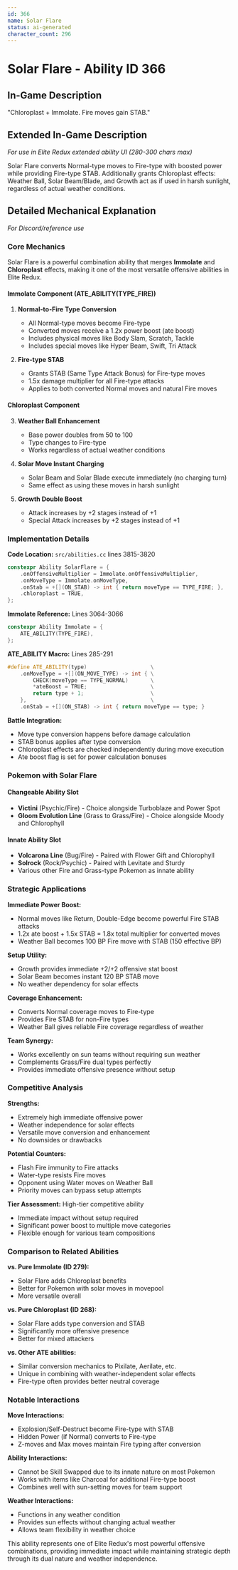 ```yaml
---
id: 366
name: Solar Flare
status: ai-generated
character_count: 296
---
```


# Solar Flare - Ability ID 366

## In-Game Description
"Chloroplast + Immolate. Fire moves gain STAB."

## Extended In-Game Description
*For use in Elite Redux extended ability UI (280-300 chars max)*

<!-- This extended description is for wiki/other purposes that allow more detail than the normal in-game description -->

Solar Flare converts Normal-type moves to Fire-type with boosted power while providing Fire-type STAB. Additionally grants Chloroplast effects: Weather Ball, Solar Beam/Blade, and Growth act as if used in harsh sunlight, regardless of actual weather conditions.

## Detailed Mechanical Explanation
*For Discord/reference use*

### Core Mechanics

Solar Flare is a powerful combination ability that merges **Immolate** and **Chloroplast** effects, making it one of the most versatile offensive abilities in Elite Redux.

#### Immolate Component (ATE_ABILITY(TYPE_FIRE))
1. **Normal-to-Fire Type Conversion**
   - All Normal-type moves become Fire-type
   - Converted moves receive a 1.2x power boost (ate boost)
   - Includes physical moves like Body Slam, Scratch, Tackle
   - Includes special moves like Hyper Beam, Swift, Tri Attack

2. **Fire-type STAB**
   - Grants STAB (Same Type Attack Bonus) for Fire-type moves
   - 1.5x damage multiplier for all Fire-type attacks
   - Applies to both converted Normal moves and natural Fire moves

#### Chloroplast Component
3. **Weather Ball Enhancement**
   - Base power doubles from 50 to 100
   - Type changes to Fire-type
   - Works regardless of actual weather conditions

4. **Solar Move Instant Charging**
   - Solar Beam and Solar Blade execute immediately (no charging turn)
   - Same effect as using these moves in harsh sunlight

5. **Growth Double Boost**
   - Attack increases by +2 stages instead of +1
   - Special Attack increases by +2 stages instead of +1

### Implementation Details

**Code Location:** `src/abilities.cc` lines 3815-3820
```cpp
constexpr Ability SolarFlare = {
    .onOffensiveMultiplier = Immolate.onOffensiveMultiplier,
    .onMoveType = Immolate.onMoveType,
    .onStab = +[](ON_STAB) -> int { return moveType == TYPE_FIRE; },
    .chloroplast = TRUE,
};
```

**Immolate Reference:** Lines 3064-3066
```cpp
constexpr Ability Immolate = {
    ATE_ABILITY(TYPE_FIRE),
};
```

**ATE_ABILITY Macro:** Lines 285-291
```cpp
#define ATE_ABILITY(type)                    \
    .onMoveType = +[](ON_MOVE_TYPE) -> int { \
        CHECK(moveType == TYPE_NORMAL)       \
        *ateBoost = TRUE;                    \
        return type + 1;                     \
    },                                       \
    .onStab = +[](ON_STAB) -> int { return moveType == type; }
```

**Battle Integration:**
- Move type conversion happens before damage calculation
- STAB bonus applies after type conversion
- Chloroplast effects are checked independently during move execution
- Ate boost flag is set for power calculation bonuses

### Pokemon with Solar Flare

#### Changeable Ability Slot
- **Victini** (Psychic/Fire) - Choice alongside Turboblaze and Power Spot
- **Gloom Evolution Line** (Grass to Grass/Fire) - Choice alongside Moody and Chlorophyll

#### Innate Ability Slot
- **Volcarona Line** (Bug/Fire) - Paired with Flower Gift and Chlorophyll
- **Solrock** (Rock/Psychic) - Paired with Levitate and Sturdy
- Various other Fire and Grass-type Pokemon as innate ability

### Strategic Applications

**Immediate Power Boost:**
- Normal moves like Return, Double-Edge become powerful Fire STAB attacks
- 1.2x ate boost + 1.5x STAB = 1.8x total multiplier for converted moves
- Weather Ball becomes 100 BP Fire move with STAB (150 effective BP)

**Setup Utility:**
- Growth provides immediate +2/+2 offensive stat boost
- Solar Beam becomes instant 120 BP STAB move
- No weather dependency for solar effects

**Coverage Enhancement:**
- Converts Normal coverage moves to Fire-type
- Provides Fire STAB for non-Fire types
- Weather Ball gives reliable Fire coverage regardless of weather

**Team Synergy:**
- Works excellently on sun teams without requiring sun weather
- Complements Grass/Fire dual types perfectly
- Provides immediate offensive presence without setup

### Competitive Analysis

**Strengths:**
- Extremely high immediate offensive power
- Weather independence for solar effects
- Versatile move conversion and enhancement
- No downsides or drawbacks

**Potential Counters:**
- Flash Fire immunity to Fire attacks
- Water-type resists Fire moves
- Opponent using Water moves on Weather Ball
- Priority moves can bypass setup attempts

**Tier Assessment:** High-tier competitive ability
- Immediate impact without setup required
- Significant power boost to multiple move categories
- Flexible enough for various team compositions

### Comparison to Related Abilities

**vs. Pure Immolate (ID 279):**
- Solar Flare adds Chloroplast benefits
- Better for Pokemon with solar moves in movepool
- More versatile overall

**vs. Pure Chloroplast (ID 268):**
- Solar Flare adds type conversion and STAB
- Significantly more offensive presence
- Better for mixed attackers

**vs. Other ATE abilities:**
- Similar conversion mechanics to Pixilate, Aerilate, etc.
- Unique in combining with weather-independent solar effects
- Fire-type often provides better neutral coverage

### Notable Interactions

**Move Interactions:**
- Explosion/Self-Destruct become Fire-type with STAB
- Hidden Power (if Normal) converts to Fire-type
- Z-moves and Max moves maintain Fire typing after conversion

**Ability Interactions:**
- Cannot be Skill Swapped due to its innate nature on most Pokemon
- Works with items like Charcoal for additional Fire-type boost
- Combines well with sun-setting moves for team support

**Weather Interactions:**
- Functions in any weather condition
- Provides sun effects without changing actual weather
- Allows team flexibility in weather choice

This ability represents one of Elite Redux's most powerful offensive combinations, providing immediate impact while maintaining strategic depth through its dual nature and weather independence.